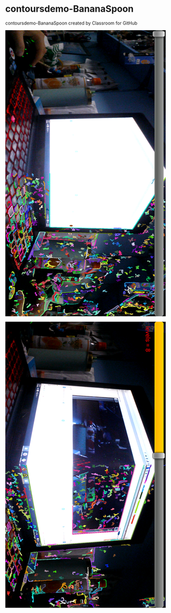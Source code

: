 # contoursdemo-BananaSpoon
contoursdemo-BananaSpoon created by Classroom for GitHub


![alt tag](https://github.com/DeLaSalleUniversity-Manila/contoursdemo-BananaSpoon/blob/master/device-2015-12-08-191135.png)

![alt tag](https://github.com/DeLaSalleUniversity-Manila/contoursdemo-BananaSpoon/blob/master/device-2015-12-08-191154.png)
